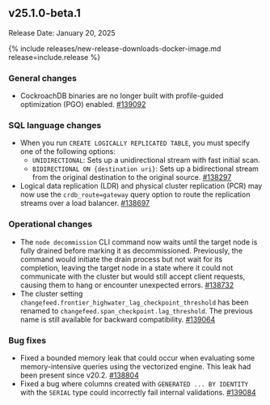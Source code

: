 ## v25.1.0-beta.1

Release Date: January 20, 2025

{% include releases/new-release-downloads-docker-image.md release=include.release %}

<h3 id="v25-1-0-beta-1-general-changes">General changes</h3>

- CockroachDB binaries are no longer built with profile-guided optimization (PGO) enabled. [#139092][#139092]

<h3 id="v25-1-0-beta-1-sql-language-changes">SQL language changes</h3>

- When you run `CREATE LOGICALLY REPLICATED TABLE`, you must specify one of the following options:
  - `UNIDIRECTIONAL`: Sets up a unidirectional stream with fast initial scan.
  - `BIDIRECTIONAL ON {destination uri}`: Sets up a bidirectional stream from the original destination to the original source. [#138297][#138297]
- Logical data replication (LDR) and physical cluster replication (PCR) may now use the `crdb_route=gateway` query option to route the replication streams over a load balancer. [#138697][#138697]

<h3 id="v25-1-0-beta-1-operational-changes">Operational changes</h3>

- The `node decommission` CLI command now waits until the target node is fully drained before marking it as decommissioned. Previously, the command would initiate the drain process but not wait for its completion, leaving the target node in a state where it could not communicate with the cluster but would still accept client requests, causing them to hang or encounter unexpected errors. [#138732][#138732]
- The cluster setting `changefeed.frontier_highwater_lag_checkpoint_threshold` has been renamed to `changefeed.span_checkpoint.lag_threshold`. The previous name is still available for backward compatibility. [#139064][#139064]

<h3 id="v25-1-0-beta-1-bug-fixes">Bug fixes</h3>

- Fixed a bounded memory leak that could occur when evaluating some memory-intensive queries using the vectorized engine. This leak had been present since v20.2. [#138804][#138804]
- Fixed a bug where columns created with `GENERATED ... BY IDENTITY` with the `SERIAL` type could incorrectly fail internal validations. [#139084][#139084]

[#136879]: https://github.com/cockroachdb/cockroach/pull/136879
[#137319]: https://github.com/cockroachdb/cockroach/pull/137319
[#138283]: https://github.com/cockroachdb/cockroach/pull/138283
[#138297]: https://github.com/cockroachdb/cockroach/pull/138297
[#138697]: https://github.com/cockroachdb/cockroach/pull/138697
[#138732]: https://github.com/cockroachdb/cockroach/pull/138732
[#138804]: https://github.com/cockroachdb/cockroach/pull/138804
[#138849]: https://github.com/cockroachdb/cockroach/pull/138849
[#139041]: https://github.com/cockroachdb/cockroach/pull/139041
[#139042]: https://github.com/cockroachdb/cockroach/pull/139042
[#139064]: https://github.com/cockroachdb/cockroach/pull/139064
[#139084]: https://github.com/cockroachdb/cockroach/pull/139084
[#139092]: https://github.com/cockroachdb/cockroach/pull/139092
[00f75802a]: https://github.com/cockroachdb/cockroach/commit/00f75802a
[067579e89]: https://github.com/cockroachdb/cockroach/commit/067579e89
[0d2b39732]: https://github.com/cockroachdb/cockroach/commit/0d2b39732
[1b1b1b763]: https://github.com/cockroachdb/cockroach/commit/1b1b1b763
[23806329e]: https://github.com/cockroachdb/cockroach/commit/23806329e
[3708ee527]: https://github.com/cockroachdb/cockroach/commit/3708ee527
[4e3b377d8]: https://github.com/cockroachdb/cockroach/commit/4e3b377d8
[59e987a9f]: https://github.com/cockroachdb/cockroach/commit/59e987a9f
[6e251fb53]: https://github.com/cockroachdb/cockroach/commit/6e251fb53
[780f5a6c6]: https://github.com/cockroachdb/cockroach/commit/780f5a6c6
[78a873fd4]: https://github.com/cockroachdb/cockroach/commit/78a873fd4
[87d99d96b]: https://github.com/cockroachdb/cockroach/commit/87d99d96b
[a09069f29]: https://github.com/cockroachdb/cockroach/commit/a09069f29
[b0f2b656d]: https://github.com/cockroachdb/cockroach/commit/b0f2b656d
[b8371641b]: https://github.com/cockroachdb/cockroach/commit/b8371641b
[b957e65c3]: https://github.com/cockroachdb/cockroach/commit/b957e65c3
[cc8e09034]: https://github.com/cockroachdb/cockroach/commit/cc8e09034
[d4d9811d8]: https://github.com/cockroachdb/cockroach/commit/d4d9811d8
[d4ea7302d]: https://github.com/cockroachdb/cockroach/commit/d4ea7302d
[f2f1b2ced]: https://github.com/cockroachdb/cockroach/commit/f2f1b2ced
